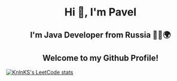 <h1 align="center">Hi 👋, I'm Pavel</a> 
<h2 align="center">I'm Java Developer from Russia 🧑‍💻🌍</h2>
<h2 align="center">Welcome to my Github Profile!</h2>

[![KnlnKS's LeetCode stats](https://leetcode-stats-six.vercel.app/?username=pmkh&theme=dark)](https://github.com/KnlnKS/leetcode-stats)
